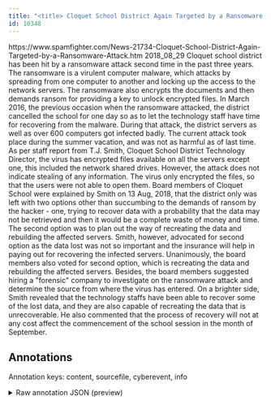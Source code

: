 ```yaml
---
title: "<title> Cloquet School District Again Targeted by a Ransomware Attack  </title>"
id: 10348
---
```


<title> Cloquet School District Again Targeted by a Ransomware Attack  </title>
<source> https://www.spamfighter.com/News-21734-Cloquet-School-District-Again-Targeted-by-a-Ransomware-Attack.htm </source>
<date> 2018_08_29 </date>
<text>
Cloquet school district has been hit by a ransomware attack second time in the past three years. The ransomware is a virulent computer malware, which attacks by spreading from one computer to another and locking up the access to the network servers. The ransomware also encrypts the documents and then demands ransom for providing a key to unlock encrypted files.
In March 2016, the previous occasion when the ransomware attacked, the district cancelled the school for one day so as to let the technology staff have time for recovering from the malware. During that attack, the district servers as well as over 600 computers got infected badly.
The current attack took place during the summer vacation, and was not as harmful as of last time. As per staff report from T.J. Smith, Cloquet School District Technology Director, the virus has encrypted files available on all the servers except one, this included the network shared drives. However, the attack does not indicate stealing of any information. The virus only encrypted the files, so that the users were not able to open them.
Board members of Cloquet School were explained by Smith on 13 Aug, 2018, that the district only was left with two options other than succumbing to the demands of ransom by the hacker - one, trying to recover data with a probability that the data may not be retrieved and then it would be a complete waste of money and time. The second option was to plan out the way of recreating the data and rebuilding the affected servers.
Smith, however, advocated for second option as the data lost was not so important and the insurance will help in paying out for recovering the infected servers. Unanimously, the board members also voted for second option, which is recreating the data and rebuilding the affected servers. Besides, the board members suggested hiring a "forensic" company to investigate on the ransomware attack and determine the source from where the virus has entered.
On a brighter side, Smith revealed that the technology staffs have been able to recover some of the lost data, and they are also capable of recreating the data that is unrecoverable. He also commented that the process of recovery will not at any cost affect the commencement of the school session in the month of September.
</text>



## Annotations

Annotation keys: content, sourcefile, cyberevent, info

<details>
<summary>Raw annotation JSON (preview)</summary>

```json
{
  "content": "Cloquet school district has been hit by a ransomware attack second time in the past three years. The ransomware is a virulent computer malware, which attacks by spreading from one computer to another and locking up the access to the network servers. The ransomware also encrypts the documents and then demands ransom for providing a key to unlock encrypted files. In March 2016, the previous occasion when the ransomware attacked, the district cancelled the school for one day so as to let the technology staff have time for recovering from the malware. During that attack, the district servers as well as over 600 computers got infected badly. The current attack took place during the summer vacation, and was not as harmful as of last time. As per staff report from T.J. Smith, Cloquet School District Technology Director, the virus has encrypted files available on all the servers except one, this included the network shared drives. However, the attack does not indicate stealing of any information. The virus only encrypted the files, so that the users were not able to open them. Board members of Cloquet School were explained by Smith on 13 Aug, 2018, that the district only was left with two options other than succumbing to the demands of ransom by the hacker - one, trying to recover data with a probability that the data may not be retrieved and then it would be a complete waste of money and time. The second option was to plan out the way of recreating the data and rebuilding the affected servers. Smith, however, advocated for second option as the data lost was not so important and the insurance will help in paying out for recovering the infected servers. Unanimously, the board members also voted for second option, which is recreating the data and rebuilding the affected servers. Besides, the board members suggested hiring a \"forensic\" company to investigate on the ransomware attack and determine the source from where the virus has entered. On a brighter side, Smith revealed that the technology staffs have been able to recover some of the lost data, and they are also capable of recreating the data that is unrecoverable. He also commented that the process of recovery will not at any cost affect the commencement of the school session in the month of September.",
  "sourcefile": "10348.txt",
  "cyberevent": {
    "hopper": [
      {
        "index": 0,
        "relation": "Same",
        "events": [
          {
            "index": "E1",
            "type": "Attack",
            "realis": "Actual",
            "nugget": {
              "startOffset": 24,
              "index": "T1",
              "endOffset": 59,
              "text": "has been hit by a ransomware attack"
            },
            "argument": [
              {
                "index": "T3",
                "text": "Cloquet school district",
                "endOffset": 23,
                "role": {
                  "type": "Victim"
                },
                "startOffset": 0,
                "type": "Organization"
              },
              {
                "index": "T2",
                "text": "the past three years",
                "endOffset": 95,
                "role": {
                  "type": "Time"
                },
                "startOffset": 75,
                "type": "Time"
              }
            ],
            "subtype": "Ransom"
          },
          {
            "index": "E2",
            "type": "Attack",
            "realis": "Actual",
            "nugget": {
              "startOffset": 302,
              "index": "T6",
              "endOffset": 316,
              "text": "demands ransom"
            },
            "argument": [
              {
                "index": "T4",
                "text": "encrypts the documents",
                "endOffset": 292,
                "role": {
                  "CAPEC-Meta": "Shared Data Manipulation",
                  "type": "Attack-Pattern",
                  "confi
```
</details>
